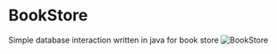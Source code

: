 # BookStore
Simple database interaction written in java for book store
![BookStore](https://user-images.githubusercontent.com/45946407/110332948-38df6880-804b-11eb-94c6-ebecd68543af.png)
